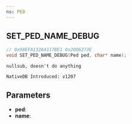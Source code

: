 ```yaml
---
ns: PED
---
```

## SET_PED_NAME_DEBUG

```c
// 0x98EFA132A4117BE1 0x20D6273E
void SET_PED_NAME_DEBUG(Ped ped, char* name);
```

```
nullsub, doesn't do anything

NativeDB Introduced: v1207
```

## Parameters
* **ped**:
* **name**:
